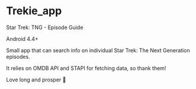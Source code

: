 # Trekie_app
Star Trek: TNG - Episode Guide

Android 4.4+ 

Small app that can search info on individual Star Trek: The Next Generation episodes. 

It relies on OMDB API and STAPI for fetching data, so thank them! 

Love long and prosper 🖖
